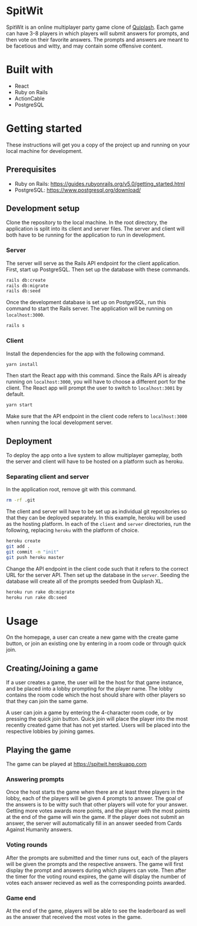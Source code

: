 # SpitWit

SpitWit is an online multiplayer party game clone of [Quiplash](https://jackboxgames.com/project/quiplash/). Each game can have 3-8 players in which players will submit answers for prompts, and then vote on their favorite answers. The prompts and answers are meant to be facetious and witty, and may contain some offensive content.

# Built with

- React
- Ruby on Rails
- ActionCable
- PostgreSQL

# Getting started

These instructions will get you a copy of the project up and running on your local machine for development.

## Prerequisites

- Ruby on Rails: https://guides.rubyonrails.org/v5.0/getting_started.html
- PostgreSQL: https://www.postgresql.org/download/

## Development setup

Clone the repository to the local machine. In the root directory, the application is split into its client and server files. The server and client will both have to be running for the application to run in development.

### Server

The server will serve as the Rails API endpoint for the client application.
First, start up PostgreSQL. Then set up the database with these commands.

```sh
rails db:create
rails db:migrate
rails db:seed
```

Once the development database is set up on PostgreSQL, run this command to start the Rails server. The application will be running on `localhost:3000`.

```sh
rails s
```

### Client

Install the dependencies for the app with the following command.

```sh
yarn install
```

Then start the React app with this command. Since the Rails API is already running on `localhost:3000`, you will have to choose a different port for the client. The React app will prompt the user to switch to `localhost:3001` by default.

```sh
yarn start
```

Make sure that the API endpoint in the client code refers to `localhost:3000` when running the local development server.

## Deployment

To deploy the app onto a live system to allow multiplayer gameplay, both the server and client will have to be hosted on a platform such as heroku.

### Separating client and server

In the application root, remove git with this command.

```sh
rm -rf .git
```

The client and server will have to be set up as individual git repositories so that they can be deployed separately. In this example, heroku will be used as the hosting platform. In each of the `client` and `server` directories, run the following, replacing `heroku` with the platform of choice.

```sh
heroku create
git add .
git commit -m "init"
git push heroku master
```

Change the API endpoint in the client code such that it refers to the correct URL for the server API. Then set up the database in the `server`. Seeding the database will create all of the prompts seeded from Quiplash XL.

```sh
heroku run rake db:migrate
heroku run rake db:seed
```

# Usage

On the homepage, a user can create a new game with the create game button, or join an existing one by entering in a room code or through quick join.

## Creating/Joining a game

If a user creates a game, the user will be the host for that game instance, and be placed into a lobby prompting for the player name. The lobby contains the room code which the host should share with other players so that they can join the same game.

A user can join a game by entering the 4-character room code, or by pressing the quick join button. Quick join will place the player into the most recently created game that has not yet started. Users will be placed into the respective lobbies by joining games.

## Playing the game
The game can be played at https://spitwit.herokuapp.com

### Answering prompts
Once the host starts the game when there are at least three players in the lobby, each of the players will be given 4 prompts to answer. The goal of the answers is to be witty such that other players will vote for your answer. Getting more votes awards more points, and the player with the most points at the end of the game will win the game. If the player does not submit an answer, the server will automatically fill in an answer seeded from Cards Against Humanity answers.

### Voting rounds
After the prompts are submitted and the timer runs out, each of the players will be given the prompts and the respective answers. The game will first display the prompt and answers during which players can vote. Then after the timer for the voting round expires, the game will display the number of votes each answer recieved as well as the corresponding points awarded. 

### Game end
At the end of the game, players will be able to see the leaderboard as well as the answer that received the most votes in the game. 
